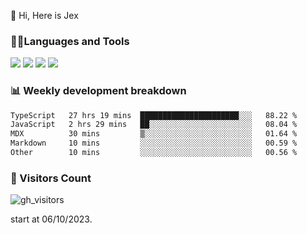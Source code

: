  👋 Hi, Here is Jex

 

### 🧑‍💻Languages and Tools

<code><a href="https://react.dev"><img src="https://api.iconify.design/logos:react.svg" /></a></code>
<code><a href="https://github.com/vuejs/core"><img src="https://api.iconify.design/logos:vue.svg" /></a></code> 
<code><a href="https://github.com/microsoft/TypeScript"><img src="https://api.iconify.design/logos:typescript-icon.svg" /></a></code>
<code><a href="https://threejs.org/"><img src="https://api.iconify.design/logos:threejs.svg" /></a></code>

### 📊 Weekly development breakdown

<!--START_SECTION:waka-->

```txt
TypeScript   27 hrs 19 mins  ██████████████████████░░░   88.22 %
JavaScript   2 hrs 29 mins   ██░░░░░░░░░░░░░░░░░░░░░░░   08.04 %
MDX          30 mins         ▒░░░░░░░░░░░░░░░░░░░░░░░░   01.64 %
Markdown     10 mins         ░░░░░░░░░░░░░░░░░░░░░░░░░   00.59 %
Other        10 mins         ░░░░░░░░░░░░░░░░░░░░░░░░░   00.56 %
```

<!--END_SECTION:waka-->


### 👀 Visitors Count

![gh_visitors](https://profile-counter.glitch.me/jexlau/count.svg)

start at 06/10/2023.
